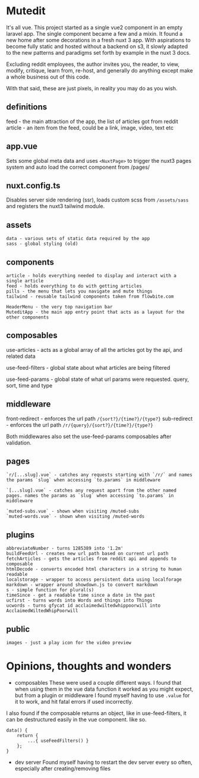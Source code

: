 # Mutedit

It's all vue.
This project started as a single vue2 component in an empty laravel app.
The single component became a few and a mixin. It found a new home after
some decorations in a fresh nuxt 3 app. With aspirations to become fully
static and hosted without a backend on s3, it slowly adapted to the
new patterns and paradigms set forth by example in the nuxt 3 docs.

Excluding reddit employees, the author invites you, the reader, to view, modify,
critique, learn from, re-host, and generally do anything except make a whole
business out of this code.

With that said, these are just pixels, in reality you may do as you wish.

## definitions

feed - the main attraction of the app, the list of articles got from reddit
article - an item from the feed, could be a link, image, video, text etc

## app.vue

Sets some global meta data and uses `<NuxtPage>` to trigger the nuxt3 pages system and auto load the correct component from /pages/

## nuxt.config.ts

Disables server side rendering (ssr), loads custom scss from `/assets/sass` and registers the nuxt3 tailwind module.

## assets

    data - various sets of static data required by the app
    sass - global styling (old)

## components

    article - holds everything needed to display and interact with a single article
    feed - holds everything to do with getting articles
    pills - the menu that lets you navigate and mute things
    tailwind - reusable tailwind components taken from flowbite.com

    HeaderMenu - the very top navigation bar
    MuteditApp - the main app entry point that acts as a layout for the other components

## composables

use-articles - acts as a global array of all the articles
got by the api, and related data

use-feed-filters - global state about what articles are being filtered

use-feed-params - global state of what url params were requested.
query, sort, time and type

## middleware

front-redirect - enforces the url path `/{sort?}/{time?}/{type?}`
sub-redirect - enforces the url path `/r/{query}/{sort?}/{time?}/{type?}`

Both middlewares also set the use-feed-params composables after validation.

## pages

    `r/[...slug].vue` - catches any requests starting with `/r/` and names the params `slug` when accessing `to.params` in middleware

    `[...slug].vue` - catches any request apart from the other named pages. names the params as `slug` when accessing `to.params` in middleware

    `muted-subs.vue` - shown when visiting /muted-subs
    `muted-words.vue` - shown when visiting /muted-words

## plugins

    abbreviateNumber - turns 1285389 into '1.2m'
    buildFeedUrl - creates new url path based on current url path
    fetchArticles - gets the articles from reddit api and appends to composable
    htmlDecode - converts encoded html characters in a string to human readable
    localstorage - wrapper to access persistent data using localforage
    markdown - wrapper around showdown.js to convert markdown
    s - simple function for plural(s)
    timeSince - get a readable time since a date in the past
    ucfirst - turns words into Words and things into Things
    ucwords - turns gfycat id acclaimedwiltedwhippoorwill into AcclaimedWiltedWhipPoorwill

## public

    images - just a play icon for the video preview

# Opinions, thoughts and wonders

-   composables
    These were used a couple different ways. I found that when using them in the vue data function it worked as you might expect, but from a plugin or middleware I found myself having to use `.value` for it to work, and hit fatal errors if used incorrectly.

I also found if the composable returns an object, like in use-feed-filters, it can be destructured easily in the vue component. like so.

```
data() {
    return {
        ...{ useFeedFilters() }
    };
}
```

-   dev server
    Found myself having to restart the dev server every so often, especially after creating/removing files
